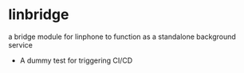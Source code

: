 # linbridge
a bridge module for linphone to function as a standalone background service

- A dummy test for triggering CI/CD
